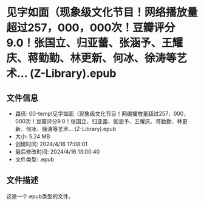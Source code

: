 ﻿# 见字如面（现象级文化节目！网络播放量超过257，000，000次！豆瓣评分9.0！张国立、归亚蕾、张涵予、王耀庆、蒋勤勤、林更新、何冰、徐涛等艺术... (Z-Library).epub

## 文件信息
- 路径: 00-temp\见字如面（现象级文化节目！网络播放量超过257，000，000次！豆瓣评分9.0！张国立、归亚蕾、张涵予、王耀庆、蒋勤勤、林更新、何冰、徐涛等艺术... (Z-Library).epub
- 大小: 5.24 MB
- 创建时间: 2024/4/16 17:08:01
- 最后修改时间: 2024/4/16 13:00:40
- 文件类型: .epub

## 文件描述
这是一个.epub类型的文件。

